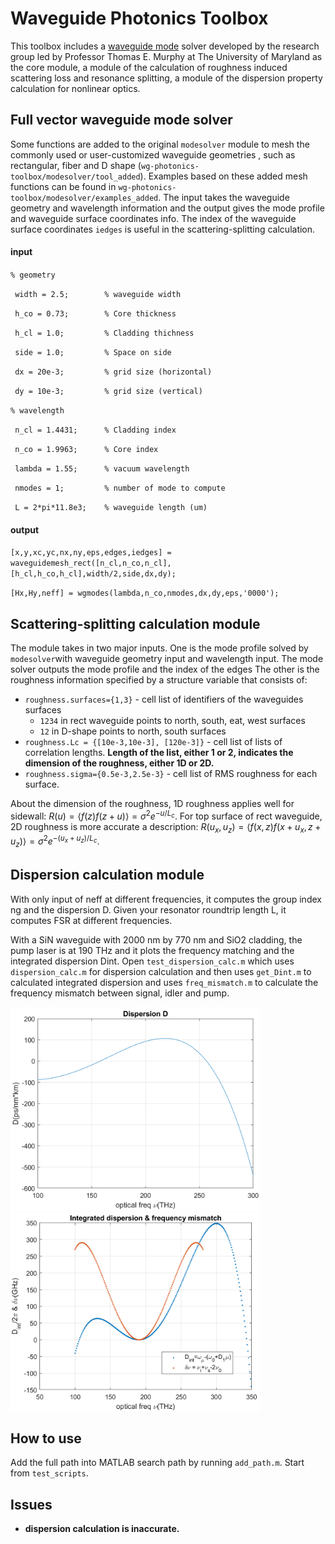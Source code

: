 # Waveguide Photonics Toolbox

This toolbox includes a [waveguide mode](http://photonics.umd.edu/software/wgmodes/) solver developed by the research group led by Professor Thomas E. Murphy at The University of Maryland as the core module, a module of the calculation of roughness induced scattering loss and resonance splitting, a module of the dispersion property calculation for nonlinear optics. 

## Full vector waveguide mode solver

Some functions are added to the original `modesolver` module to mesh the commonly used  or user-customized waveguide geometries , such as rectangular, fiber and D shape (`wg-photonics-toolbox/modesolver/tool_added`). Examples based on these added mesh functions can be found in `wg-photonics-toolbox/modesolver/examples_added`. The input takes the waveguide geometry and wavelength information and the output gives the mode profile and waveguide surface coordinates info. The index of the waveguide surface coordinates `iedges` is useful in the scattering-splitting calculation.

#### input

`% geometry`

`
width = 2.5;        % waveguide width`

`
h_co = 0.73;        % Core thickness`

`
h_cl = 1.0;         % Cladding thichness`

`
side = 1.0;         % Space on side`

`
dx = 20e-3;         % grid size (horizontal)`

`
dy = 10e-3;         % grid size (vertical)`

`% wavelength`

`
n_cl = 1.4431;      % Cladding index`

`
n_co = 1.9963;      % Core index`

`
lambda = 1.55;      % vacuum wavelength`

`
nmodes = 1;         % number of mode to compute`

`
L = 2*pi*11.8e3;    % waveguide length (um)`

#### output

`[x,y,xc,yc,nx,ny,eps,edges,iedges] = waveguidemesh_rect([n_cl,n_co,n_cl],[h_cl,h_co,h_cl],width/2,side,dx,dy);`

`[Hx,Hy,neff] = wgmodes(lambda,n_co,nmodes,dx,dy,eps,'0000');`

## Scattering-splitting calculation module

The module takes in two major inputs. One is the mode profile solved by `modesolver`with waveguide geometry input and wavelength input. The mode solver outputs the mode profile and the index of the edges The other is the roughness information specified by a structure variable that consists of:

- `roughness.surfaces={1,3}` - cell list of identifiers of  the waveguides surfaces
  - `1234` in rect waveguide points to north, south, eat, west surfaces
  - `12` in D-shape points to north, south surfaces
- `roughness.Lc = {[10e-3,10e-3], [120e-3]}` - cell list of lists of correlation lengths. **Length of the list, either 1 or 2, indicates the dimension of the roughness, either 1D or 2D.**
- `roughness.sigma={0.5e-3,2.5e-3}` - cell list of RMS roughness for each surface.

About the dimension of the roughness, 1D roughness applies well for sidewall: $R(u)=\langle f(z)f(z+u) \rangle=\sigma^2 e^{-u/L_c}$. For top surface of rect waveguide, 2D roughness is more accurate a description: $R(u_x,u_z)=\langle f(x,z)f(x+u_x,z+u_z) \rangle=\sigma^2 e^{-(u_x+u_z)/L_c}$.

## Dispersion calculation module

With only input of neff at different frequencies, it computes the group index ng and the dispersion D. Given your resonator roundtrip length L, it computes FSR at different frequencies.

With a SiN waveguide with 2000 nm by 770 nm and SiO2 cladding, the pump laser is at 190 THz and it plots the frequency matching
and the integrated dispersion Dint. Open `test_dispersion_calc.m` which uses `dispersion_calc.m` for dispersion calculation and then uses `get_Dint.m` to calculated integrated dispersion and uses `freq_mismatch.m` to calculate the frequency mismatch between signal, idler and pump.

<img src='./data/plot_D.png' width="400"> <img src='./data/plot_Dint_dv.png' width="400">

## How to use

Add the full path into MATLAB search path by running `add_path.m`. Start from `test_scripts`.

## Issues

- **dispersion calculation is inaccurate.**